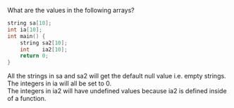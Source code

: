 What are the values in the following arrays?
```cpp
string sa[10];
int ia[10];
int main() {
    string sa2[10];
    int    ia2[10];
    return 0;
}
```
All the strings in sa and sa2 will get the default null value i.e. empty strings.  
The integers in ia will all be set to 0.  
The integers in ia2 will have undefined values because ia2 is defined inside of a function.
